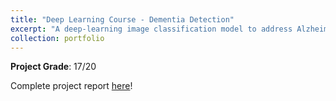 ```yaml
---
title: "Deep Learning Course - Dementia Detection"
excerpt: "A deep-learning image classification model to address Alzheimer’s disease classification problem.<br/><br/><img src='/images/portfolio/brain_mri.jpg'><br/>"
collection: portfolio
---
```

**Project Grade**: 17/20

Complete project report [here](https://liveeduisegiunl-my.sharepoint.com/:b:/g/personal/20211652_novaims_unl_pt/EZ8l2xoPepFLnfgh9IRXywQBI7afnqvXevARYg7pBOUwyg?e=8XYogz)!
